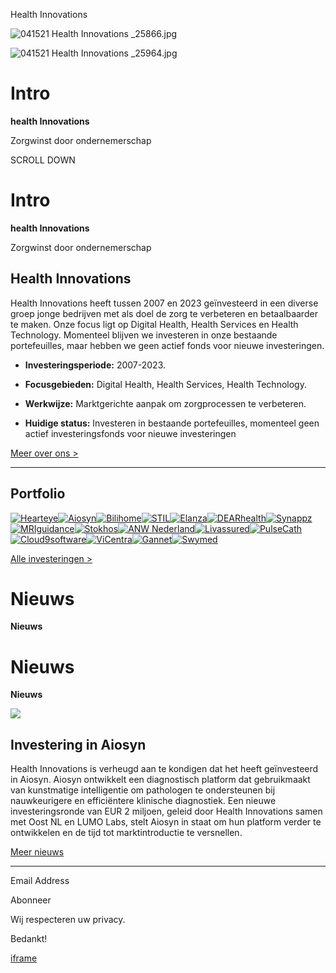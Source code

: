 Health Innovations

![041521 Health Innovations _25866.jpg](https://images.squarespace-cdn.com/content/v1/56ab4c0eab2810426c7af867/1694157963421-ZXYIOCLDD527AQJB2CC9/041521+Health+Innovations+_25866.jpg?format=2500w)

![041521 Health Innovations _25964.jpg](https://images.squarespace-cdn.com/content/v1/56ab4c0eab2810426c7af867/1621192895097-TOFLSY8AYJJBCOB1UCNW/041521+Health+Innovations+_25964.jpg?format=2500w)

# Intro

**health Innovations**

Zorgwinst door ondernemerschap

SCROLL DOWN

# Intro

**health Innovations**

Zorgwinst door ondernemerschap

## Health Innovations

Health Innovations heeft tussen 2007 en 2023 geïnvesteerd in een diverse groep jonge bedrijven met als doel de zorg te verbeteren en betaalbaarder te maken. Onze focus ligt op Digital Health, Health Services en Health Technology. Momenteel blijven we investeren in onze bestaande portefeuilles, maar hebben we geen actief fonds voor nieuwe investeringen.

- **Investeringsperiode:** 2007-2023.

- **Focusgebieden:** Digital Health, Health Services, Health Technology.

- **Werkwijze:** Marktgerichte aanpak om zorgprocessen te verbeteren.

- **Huidige status:** Investeren in bestaande portefeuilles, momenteel geen actief investeringsfonds voor nieuwe investeringen


[Meer over ons >](https://www.healthinnovations.nl/nl/het-team)

* * *

## Portfolio

[![Hearteye](https://images.squarespace-cdn.com/content/v1/56ab4c0eab2810426c7af867/1729670707559-W8ZS0ZSINJ81NYLB5I1L/1219-007-HI-Banner-Elanza.jpg?format=1000w)](https://www.healthinnovations.nl/hearteye)[![Aiosyn](https://images.squarespace-cdn.com/content/v1/56ab4c0eab2810426c7af867/1673952187825-XOPR74E2ZPU95RBKDET2/1219-007-HI-Banner-Elanza.jpg?format=1500w)](https://www.healthinnovations.nl/aiosyn)[![Bilihome](https://images.squarespace-cdn.com/content/v1/56ab4c0eab2810426c7af867/1673952466283-RNFPYFMC1GNDJIDB6VMH/1219-007-HI-Banner-Elanza.jpg?format=1500w)](https://www.healthinnovations.nl/bilihome)[![STIL](https://images.squarespace-cdn.com/content/v1/56ab4c0eab2810426c7af867/1625738445810-OXUBRKL7NMXYML2HB6ZW/1219-007-HI-Banner-Elanza.jpg?format=1500w)](https://www.healthinnovations.nl/stil)[![Elanza](https://images.squarespace-cdn.com/content/v1/56ab4c0eab2810426c7af867/1575902265336-288ZWHIT24G2DOI04V2M/1219-007-HI-Banner-Elanza.jpg?format=1500w)](https://www.healthinnovations.nl/elanza)[![DEARhealth](https://images.squarespace-cdn.com/content/v1/56ab4c0eab2810426c7af867/1566310997491-BP77WAP5X5OT2S7GW7JZ/HI-beeld-Dear_V2.jpg?format=1500w)](https://www.healthinnovations.nl/dearhealth)[![Synappz](https://images.squarespace-cdn.com/content/v1/56ab4c0eab2810426c7af867/1566289034316-GL95JQPBIIA2EJ45FQ9M/HI-beeld-synappz.jpg?format=1500w)](https://www.healthinnovations.nl/synappz)[![MRIguidance](https://images.squarespace-cdn.com/content/v1/56ab4c0eab2810426c7af867/1539860175298-JDKSGQFRX6QZLSNDP4SF/HI-beeld-MRIGuidance.jpg?format=1500w)](https://www.healthinnovations.nl/mriguidance)[![Stokhos](https://images.squarespace-cdn.com/content/v1/56ab4c0eab2810426c7af867/1539860191438-8D1E88YMX82SZI0SU8WV/HI-beeld-Stokhos.jpg?format=1500w)](https://www.healthinnovations.nl/stokhos)[![ANW Nederland](https://images.squarespace-cdn.com/content/v1/56ab4c0eab2810426c7af867/1481745705388-XTE0U2K27ZKHL98GPARX/Anw-beeld.jpg?format=1500w)](https://www.healthinnovations.nl/anw)[![Livassured](https://images.squarespace-cdn.com/content/v1/56ab4c0eab2810426c7af867/1503910829888-T96J2F7OHW13DHP57JVK/Livassured-beeld.jpg?format=1500w)](https://www.healthinnovations.nl/livassured)[![PulseCath](https://images.squarespace-cdn.com/content/v1/56ab4c0eab2810426c7af867/1478874696098-Y27PNML43Y61UCI1U5IY/Pulsecath-beeld.jpg?format=1500w)](https://www.healthinnovations.nl/pulsecath)[![Cloud9software](https://images.squarespace-cdn.com/content/v1/56ab4c0eab2810426c7af867/1481746398373-ZA9OEOWEWNH7IWEQYT6X/Cloud9-beeld.jpg?format=1500w)](https://www.healthinnovations.nl/cloud9)[![ViCentra](https://images.squarespace-cdn.com/content/v1/56ab4c0eab2810426c7af867/1588242647767-XL67O5JC7Z2PI4Z2FET5/image-asset.jpeg?format=1500w)](https://www.healthinnovations.nl/vicentra)[![Gannet](https://images.squarespace-cdn.com/content/v1/56ab4c0eab2810426c7af867/1478874681335-8CFLZUWGMMN7JG43BAVW/Gannet-beeld.jpg?format=1500w)](https://www.healthinnovations.nl/gannet)[![Swymed](https://images.squarespace-cdn.com/content/v1/56ab4c0eab2810426c7af867/1478874679934-IEXV09QN4JA6WGSD1A8P/Swymed-beeld.jpg?format=1500w)](https://www.healthinnovations.nl/swymed)

[Alle investeringen >](https://www.healthinnovations.nl/nl/ons-portfolio)

# Nieuws

**Nieuws**

# Nieuws

**Nieuws**

![](https://images.squarespace-cdn.com/content/v1/56ab4c0eab2810426c7af867/05a5134c-076c-4329-9534-c12eb96b428f/Investeringen-beeld-Aiosyn.jpg?format=2500w)

## Investering in Aiosyn

Health Innovations is verheugd aan te kondigen dat het heeft geïnvesteerd in Aiosyn. Aiosyn ontwikkelt een diagnostisch platform dat gebruikmaakt van kunstmatige intelligentie om pathologen te ondersteunen bij nauwkeurigere en efficiëntere klinische diagnostiek. Een nieuwe investeringsronde van EUR 2 miljoen, geleid door Health Innovations samen met Oost NL en LUMO Labs, stelt Aiosyn in staat om hun platform verder te ontwikkelen en de tijd tot marktintroductie te versnellen.

[Meer nieuws](https://www.healthinnovations.nl/nl/nieuws)

* * *

Email Address

Abonneer

Wij respecteren uw privacy.

Bedankt!

[iframe](https://www.google.com/recaptcha/enterprise/anchor?ar=1&k=6LdDFQwjAAAAAPigEvvPgEVbb7QBm-TkVJdDTlAv&co=aHR0cHM6Ly93d3cuaGVhbHRoaW5ub3ZhdGlvbnMubmw6NDQz&hl=en&v=jt8Oh2-Ue1u7nEbJQUIdocyd&size=invisible&cb=lrs7zvvoqplh)